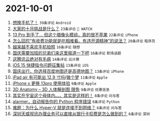 # 2021-10-01

1. [想换手机了！](https://www.v2ex.com/t/805515) `39条评论` `Android`
1. [大家的十月挑战是什么？](https://www.v2ex.com/t/805524) `23条评论` ` WATCH`
1. [13 Pro 到手了... 但这个摄像头模组，真的很不苹果](https://www.v2ex.com/t/805539) `22条评论` `iPhone`
1. [怎么回怼“有收费功能就是吃相难看、有违开源精神”的说法？](https://www.v2ex.com/t/805544) `20条评论` `程序员`
1. [越来越不喜欢手机拍照](https://www.v2ex.com/t/805531) `16条评论` `随想`
1. [国庆需要加班的兄弟们来这里报道一下吧](https://www.v2ex.com/t/805529) `16条评论` `职场话题`
1. [这腾讯云绝对有毛病](https://www.v2ex.com/t/805514) `14条评论` `云计算`
1. [iOS 15 快捷指令问题征集帖](https://www.v2ex.com/t/805526) `13条评论` `iOS`
1. [国庆出行，你选择百度地图还是高德地图？](https://www.v2ex.com/t/805516) `13条评论` `iPhone`
1. [iPad air 有可能出 12.9 寸吗(做个梦](https://www.v2ex.com/t/805547) `11条评论` `Apple`
1. [iPhone x 更换 13pro 使用体验](https://www.v2ex.com/t/805550) `9条评论` `Apple`
1. [3D Anatomy – 3D 人体解剖图 限免](https://www.v2ex.com/t/805520) `9条评论` `优惠信息`
1. [其实在宇宙这个母体内。。。其实是这样的！](https://www.v2ex.com/t/805522) `8条评论` `问与答`
1. [alarmer，自动报告你的 Python 程序错误](https://www.v2ex.com/t/805528) `6条评论` `Python`
1. [难题：为什么 Hyper-V 就是连接不到网络？](https://www.v2ex.com/t/805527) `6条评论` `问与答`
1. [深圳天威视讯办理业务可以直接从银行卡扣费是怎么做到的？](https://www.v2ex.com/t/805525) `6条评论` `深圳`
